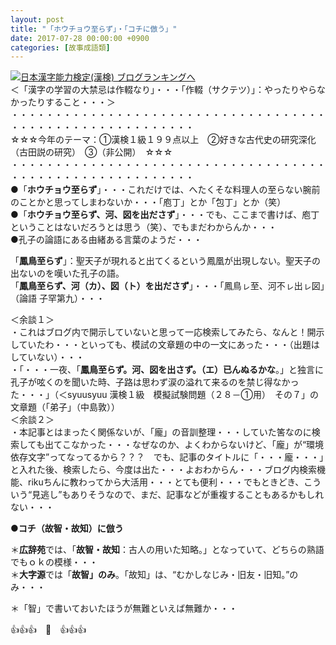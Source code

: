 ```yaml
---
layout: post
title: "「ホウチョウ至らず」・「コチに倣う」"
date: 2017-07-28 00:00:00 +0900
categories: [故事成語類]
---
```


[![](/syuusyuu9701/assets/images/「ホウチョウ至らず」・「コチに倣う」-br_c_3028_1.gif)](http://blog.with2.net/link.php?1659096:3028 "日本漢字能力検定(漢検) ブログランキングへ")[日本漢字能力検定(漢検) ブログランキングへ](http://blog.with2.net/link.php?1659096:3028)  
＜「漢字の学習の大禁忌は作輟なり」・・・「作輟（サクテツ）」：やったりやらなかったりすること・・・＞  
・・・・・・・・・・・・・・・・・・・・・・・・・・・・・・・・・・・・・・・・・・・・・・・・・・・・・・・・・  
☆☆☆今年のテーマ：①漢検１級１９９点以上　②好きな古代史の研究深化（古田説の研究）　③（非公開）　☆☆☆　　  
・・・・・・・・・・・・・・・・・・・・・・・・・・・・・・・・・・・・・・・・・・・・・・・・・・・・・・・・・  
●「**ホウチョウ至らず**」・・・これだけでは、へたくそな料理人の至らない腕前のことかと思ってしまわないか・・・「庖丁」とか「包丁」とか（笑）  
●「**ホウチョウ至らず、河、図を出ださず**」・・・でも、ここまで書けば、庖丁ということはないだろうとは思う（笑）、でもまだわからんか・・・  
●孔子の論語にある由緒ある言葉のようだ・・・  
  
「**鳳鳥至らず**」：聖天子が現れると出てくるという鳳凰が出現しない。聖天子の出ないのを嘆いた孔子の語。  
「**鳳鳥至らず、河（カ）、図（ト）を出ださず**」・・・「鳳鳥ㇾ至、河不ㇾ出ㇾ図」（論語 子罕第九）・・・  
  
＜余談１＞  
・これはブログ内で開示していないと思って一応検索してみたら、なんと！開示していたわ・・・といっても、模試の文章題の中の一文にあった・・・（出題はしていない）・・・  
・「・・・一夜、「**鳳鳥至らず。河、図を出さず。（エ）已んぬるかな**。」と独言に孔子が呟くのを聞いた時、子路は思わず涙の溢れて来るのを禁じ得なかった・・・」（＜syuusyuu 漢検１級　模擬試験問題（２８－①用）　その７」の文章題（「弟子」（中島敦））  
＜余談２＞  
・本記事とはまったく関係ないが、「龐」の音訓整理・・・していた筈なのに検索しても出てこなかった・・・なぜなのか、よくわからないけど、「龐」が“環境依存文字”ってなってるから？？？　でも、記事のタイトルに「・・・龐・・・」と入れた後、検索したら、今度は出た・・・よおわからん・・・ブログ内検索機能、rikuちんに教わってから大活用・・・とても便利・・・でもときどき、こういう“見逃し”もありそうなので、まだ、記事などが重複することもあるかもしれない・・・  
  
●**コチ（故智・故知）に倣う**  
  
＊**広辞苑**では、「**故智・故知**：古人の用いた知略。」となっていて、どちらの熟語でもｏｋの模様・・・  
＊**大字源**では「**故智」のみ**。「故知」は、“むかしなじみ・旧友・旧知。”のみ・・・  
  
＊「智」で書いておいたほうが無難といえば無難か・・・  
  
👍👍👍　🐔　👍👍👍  